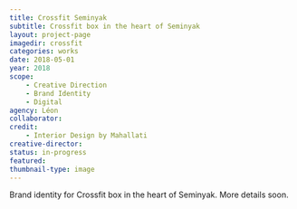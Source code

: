 ```yaml
---
title: Crossfit Seminyak
subtitle: Crossfit box in the heart of Seminyak
layout: project-page
imagedir: crossfit
categories: works
date: 2018-05-01
year: 2018
scope: 
    - Creative Direction
    - Brand Identity
    - Digital
agency: Léon
collaborator: 
credit:
    - Interior Design by Mahallati
creative-director:
status: in-progress
featured: 
thumbnail-type: image
---
```

Brand identity for Crossfit box in the heart of Seminyak. More details soon.